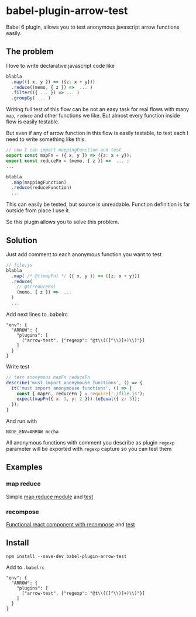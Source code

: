 
# babel-plugin-arrow-test

Babel 6 plugin, allows you to test anonymous javascript arrow functions easily.

## The problem

I love to write declarative javascript code like

```javascript
blabla
  .map(({ x, y }) => ({z: x + y}))
  .reduce((memo, { z }) =>  ... )
  .filter(({ ... }) => ... )
  .groupBy( ... )
```

Writing full test of this flow can be not an easy task for real flows with many `map`, `reduce` and other functions we like. But almost every function inside flow is easily testable.

But even if any of arrow function in this flow is easily testable, to test each I need to write something like this.

```javascript
// now I can import mappingFunction and test
export const mapFn = ({ x, y }) => ({z: x + y});
export const reduceFn = (memo, { z }) =>  ... ;
...

blabla
  .map(mappingFunction)
  .reduce(reduceFunction)
  ...
```

This can easily be tested, but source is unreadable. Function definition is far outside from place I use it.

So this plugin allows you to solve this problem.

## Solution

Just add comment to each anonymous function you want to test

```javascript
// file.js
blabla
  .map( /* @t(mapFn) */ ({ x, y }) => ({z: x + y}))
  .reduce(
    // @t(reduceFn)
    (memo, { z }) =>  ...
  )
  ...
```

Add next lines to .babelrc

```
"env": {
  "ARROW": {
    "plugins": [
      ["arrow-test", {"regexp": "@t\\(([^\\)]+)\\)"}]
    ]
  }
}
```

Write test

```javascript
// test anonymous mapFn reduceFn
describe('must import anonymouse functions', () => {
  it('must import anonymouse functions', () => {
    const { mapFn, reduceFn } = require('./file.js');
    expect(mapFn({ x: 1, y: 2 })).toEqual({ z: 3});
  });
}

```

And run with

```shell
NODE_ENV=ARROW mocha
```

All anonymous functions with comment you describe as plugin `regexp` parameter will be
exported with `regexp` capture so you can test them

## Examples

### map reduce

Simple [map reduce module](https://github.com/istarkov/babel-plugin-arrow-test/blob/master/test/anonymous.js) and [test](https://github.com/istarkov/babel-plugin-arrow-test/blob/master/test/index.spec.js#L4-L9)

### recompose

[Functional react component with recompose](https://github.com/istarkov/babel-plugin-arrow-test/blob/master/test/reactComponent.jsx) and [test](https://github.com/istarkov/babel-plugin-arrow-test/blob/master/test/index.spec.js#L11-L15)

## Install

```
npm install --save-dev babel-plugin-arrow-test
```

Add to `.babelrc`

```
"env": {
  "ARROW": {
    "plugins": [
      ["arrow-test", {"regexp": "@t\\(([^\\)]+)\\)"}]
    ]
  }
}
```
